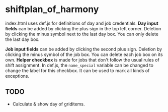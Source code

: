 # shiftplan_of_harmony

index.html uses def.js for definitions of day and job credentials.
**Day input fields** can be added by clicking the plus sign in the top left corner. Deletion by clicking the minus symbol next to the last day box. You can only delete the last day box.

**Job input fields** can be added by clicking the second plus sign. Deletion by clicking the minus symbol of the job box. You can delete each job box on its own.
**Helper checkbox** is made for jobs that don't follow the usual rules of shift assignment.
In def.js, the `name_special` variable can be changed to change the label for this checkbox. It can be used to mark all kinds of exceptions.

## TODO
* Calculate & show day of griditems.
